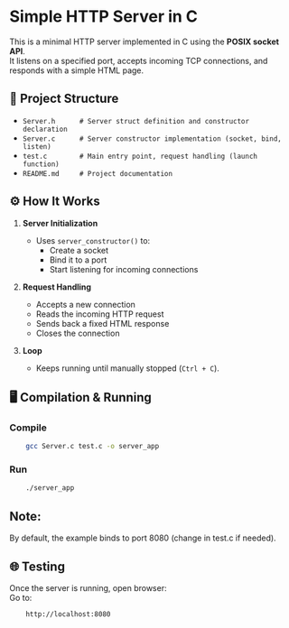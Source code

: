 # Simple HTTP Server in C

This is a minimal HTTP server implemented in C using the **POSIX socket API**.  
It listens on a specified port, accepts incoming TCP connections, and responds with a simple HTML page.

## 📂 Project Structure
* `Server.h      # Server struct definition and constructor declaration`
* `Server.c      # Server constructor implementation (socket, bind, listen)`
* `test.c        # Main entry point, request handling (launch function)`
* `README.md     # Project documentation`

## ⚙️ How It Works
1. **Server Initialization**
   - Uses `server_constructor()` to:
     - Create a socket
     - Bind it to a port
     - Start listening for incoming connections

2. **Request Handling**
   - Accepts a new connection
   - Reads the incoming HTTP request
   - Sends back a fixed HTML response
   - Closes the connection

3. **Loop**
   - Keeps running until manually stopped (`Ctrl + C`).

## 🖥️ Compilation & Running

### Compile
```bash
    gcc Server.c test.c -o server_app
```
### Run
```bash 
    ./server_app
```

## Note:
By default, the example binds to port 8080 (change in test.c if needed).

## 🌐 Testing

Once the server is running, open browser:<br>
Go to:
```bash
    http://localhost:8080
```



